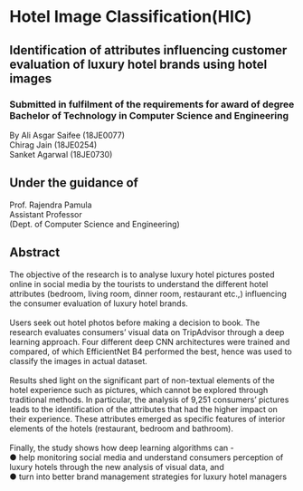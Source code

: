 # Hotel Image Classification(HIC)
## Identification of attributes influencing customer evaluation of luxury hotel brands using hotel images 

###  Submitted in fulfilment of the requirements for award of degree Bachelor of Technology in Computer Science and Engineering

<tr>
  <td>By</td>
  <td>Ali Asgar Saifee (18JE0077)</td>
  </br>
  <td>Chirag Jain (18JE0254)</td>
  </br>
  <td>Sanket Agarwal (18JE0730)</td>
  </br>
</tr>

## Under the guidance of

<tr>
  <td>Prof. Rajendra Pamula</td>
  </br>
  <td>Assistant Professor</td>
  </br>
  <td>(Dept. of Computer Science and Engineering)</td>
 </tr>


## Abstract

The objective of the research is to analyse luxury hotel pictures posted online in social
media by the tourists to understand the different hotel attributes (bedroom, living
room, dinner room, restaurant etc.,) influencing the consumer evaluation of luxury hotel
brands.
</br>
</br>
Users seek out hotel photos before making a decision to book. The research evaluates
consumers’ visual data on TripAdvisor through a deep learning approach. Four different
deep CNN architectures were trained and compared, of which EfficientNet B4
performed the best, hence was used to classify the images in actual dataset.
</br>
</br>
Results shed light on the significant part of non-textual elements of the hotel
experience such as pictures, which cannot be explored through traditional methods. In
particular, the analysis of 9,251 consumers’ pictures leads to the identification of the
attributes that had the higher impact on their experience. These attributes emerged as
specific features of interior elements of the hotels (restaurant, bedroom and bathroom).
</br>
</br>
Finally, the study shows how deep learning algorithms can -
</br>
● help monitoring social media and understand consumers perception of luxury
hotels through the new analysis of visual data, and
</br>
● turn into better brand management strategies for luxury hotel managers
